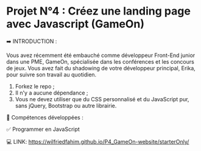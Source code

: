 # Projet N°4 : Créez une landing page avec Javascript (GameOn)

➡️ INTRODUCTION : 

Vous avez récemment été embauché comme développeur Front-End junior dans une PME, GameOn, spécialisée dans les conférences et les concours de jeux. 
Vous avez fait du shadowing de votre développeur principal, Erika, pour suivre son travail au quotidien.

1. Forkez le repo ;
2. Il n'y a aucune dépendance ;
3. Vous ne devez utiliser que du CSS personnalisé et du JavaScript pur, sans jQuery, Bootstrap ou autre librairie.

🌟 Compétences développées :

✅ Programmer en JavaScript


💻 LINK: https://wilfriedfahim.github.io/P4_GameOn-website/starterOnly/
